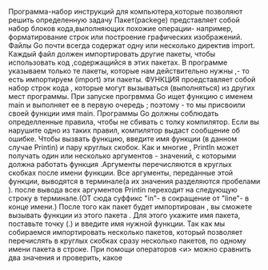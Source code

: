 Программа-набор инструкций для компьютера,которые позволяют решить определенную задачу
Пакет(packege) представляет собой набор блоков кода,выполняющих похожие операции- например, форматирование строк или построение графических изображений.
Файлы Go почти всегда содержат одну или несколько директив import.
Каждый файл должен импортировать другие пакеты, чтобы использовать код ,содержащийся в этих пакетах.
В программе указываем только те пакеты, которые нам действительно нужны ,- то есть импортируем (import) эти пакеты.
ФУНКЦИЯ проедставляет собой набор строк кода , которые могут вызываться (выполняться) из других мест программы. 
При запуске прогрвмма Go ищет функцию  с именем main и выполняет ее в первую очередь ; поэтому - то мы присвоили своей функции имя main.
Программы Go должны соблюдать определленные правила, чтобы не сбивать с толку компилятор. Если вы нарушите одно из таких правил, компилятор выдаст сообщение об ошибке.
Чтобы вызвать функцию, введите имя функции (в данном случае Printin) и пару круглых скобок.
Как и многие , Println может получать один или несколько аргументов - значений, с которыми должна работать функция .Аргументы перечисляются в круглых скобках после имени функции.
Все аргументы, переданные этой функции, выводятся в терминале(а их значения разделяются пробелами ). после вывода всех аргументов Printin переходит на следующую строку в терминале.(ОТ сюда суффикс "in"- в сокращение от "line"- в конце имени.)
После того как пакет будет импортирован , вы сможете вызывать функции из этого пакета . Для этого укажите имя пакета, поставьте точку (.) и введите имя нужной функции.
Так как  мы собираемся импортировать несколько пакетов, который позволяет перечислять в круглых скобках сразу несколько пакетов, по одному имени пакета в строке.
При помощи операторов <и> можно сравнить два значения и проверить, какое 














































































































































































































































































































































































































































































































































































































































































































































































































































































































































































































































































































































































































































































































































































































































































































































































































































































































































































































































































































































































































































































































































































































































































































































































































































































































































































































































































































































































































































































































































































































































































































































































































































































































































































































































































































































































































































































































































































































































































































































































































































































































































































































































































































































































































































































































































































































































































































































































































































































































































































































































































































































































































































































































































































































































































































































































































































































































































































































































































































































































































































































































































































































































































































































































































































































































































































































































































































































































































































































































































































































































































































































































































































































































































































































































































































































































































































































































































































































































































































































































































































































































































































































































































































































































































































































































































































































































































































































































































































































































































































































































































































































































































































































































































































































































































































































































































































